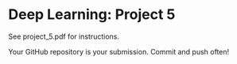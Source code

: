 # Deep Learning: Project 5

See project_5.pdf for instructions.

Your GitHub repository is your submission. Commit and push often!

